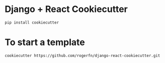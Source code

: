 # Django + React Cookiecutter

    pip install cookiecutter

# To start a template

    cookiecutter https://github.com/rogerfn/django-react-cookiecutter.git
